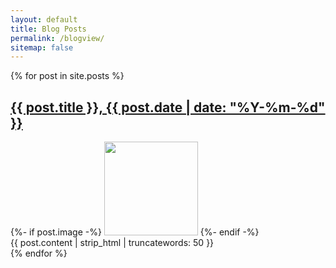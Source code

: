 ```yaml
---
layout: default
title: Blog Posts
permalink: /blogview/
sitemap: false
---
```


 {% for post in site.posts %}
  <article>
    <h2><a class="hover-underline-animation" href="{{ post.url }}">{{ post.title }}, {{ post.date | date: "%Y-%m-%d" }}</a></h2>
    {%- if post.image -%}
      <img src="{{ site.url }}/{{ post.image }}" style="width:150px">
    {%- endif -%}
    <br>{{ post.content | strip_html | truncatewords: 50 }}
  </article>
{% endfor %}

